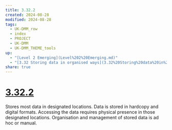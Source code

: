 ```yaml
---
title: 3.32.2
created: 2024-08-28
modified: 2024-08-28
tags:
  - UK-DMM_row
  - index
  - PROJECT
  - UK-DMM
  - UK-DMM_THEME_tools
up:
  - "[Level 2 Emerging](Level%202%20Emerging.md)"
  - "[3.32 Storing data in organised ways](3.32%20Storing%20data%20in%20organised%20ways.md)"
share: true
---
```

# [3.32.2](3.32.2.md)

Stores most data in designated locations. Data is stored in hardcopy and digital formats. Accessing the data requires physical presence in those designated locations. Organisation and management of stored data is ad hoc or manual.
